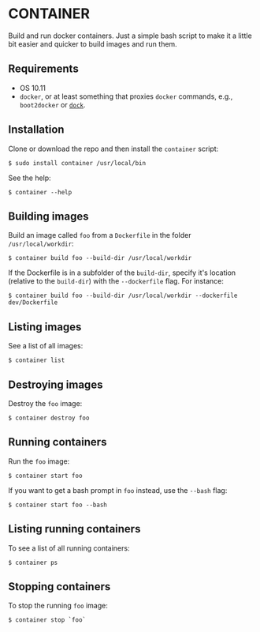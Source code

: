 CONTAINER
=========

Build and run docker containers. Just a simple bash script to make it 
a little bit easier and quicker to build images and run them.


Requirements
------------

* OS 10.11
* `docker`, or at least something that proxies `docker` commands, 
  e.g., `boot2docker` or [`dock`](https://github.com/jtpaasch/dock).


Installation
------------

Clone or download the repo and then install the `container` script:

    $ sudo install container /usr/local/bin

See the help:

    $ container --help


Building images
---------------

Build an image called `foo` from a `Dockerfile` in the folder `/usr/local/workdir`:

    $ container build foo --build-dir /usr/local/workdir

If the Dockerfile is in a subfolder of the `build-dir`, specify it's location
(relative to the `build-dir`) with the `--dockerfile` flag. For instance:

    $ container build foo --build-dir /usr/local/workdir --dockerfile dev/Dockerfile


Listing images
--------------

See a list of all images:

    $ container list


Destroying images
-----------------

Destroy the `foo` image:

    $ container destroy foo


Running containers
------------------

Run the `foo` image:

    $ container start foo

If you want to get a bash prompt in `foo` instead, use the `--bash` flag:

    $ container start foo --bash

Listing running containers
--------------------------

To see a list of all running containers:

    $ container ps

Stopping containers
-------------------

To stop the running `foo` image:

    $ container stop `foo`



